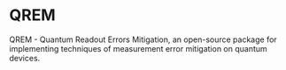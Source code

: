 # QREM
QREM - Quantum Readout Errors Mitigation, an open-source package for implementing techniques of measurement error mitigation on quantum devices.
